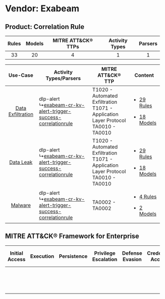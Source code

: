Vendor: Exabeam
===============
Product: Correlation Rule
-------------------------
| Rules | Models | MITRE ATT&CK® TTPs | Activity Types | Parsers |
|:-----:|:------:|:------------------:|:--------------:|:-------:|
|  33   |   20   |         4          |       1        |    1    |

|    Use-Case    | Activity Types/Parsers    | MITRE ATT&CK® TTP    | Content    |
|:----:| ---- | ---- | ---- |
| [Data Exfiltration](../../../UseCases/uc_data_exfiltration.md) |  dlp-alert<br> ↳[exabeam-cr-kv-alert-trigger-success-correlationrule](Ps/pC_exabeamcrkvalerttriggersuccesscorrelationrule.md)<br> | T1020 - Automated Exfiltration<br>T1071 - Application Layer Protocol<br>TA0010 - TA0010<br> | [<ul><li>29 Rules</li></ul><ul><li>18 Models</li></ul>](RM/r_m_exabeam_correlation_rule_Data_Exfiltration.md) |
|         [Data Leak](../../../UseCases/uc_data_leak.md)         |  dlp-alert<br> ↳[exabeam-cr-kv-alert-trigger-success-correlationrule](Ps/pC_exabeamcrkvalerttriggersuccesscorrelationrule.md)<br> | T1020 - Automated Exfiltration<br>T1071 - Application Layer Protocol<br>TA0010 - TA0010<br> | [<ul><li>29 Rules</li></ul><ul><li>18 Models</li></ul>](RM/r_m_exabeam_correlation_rule_Data_Leak.md)         |
|    [Malware](../../../UseCases/uc_malware.md)    |  dlp-alert<br> ↳[exabeam-cr-kv-alert-trigger-success-correlationrule](Ps/pC_exabeamcrkvalerttriggersuccesscorrelationrule.md)<br> | TA0002 - TA0002<br>    | [<ul><li>4 Rules</li></ul><ul><li>2 Models</li></ul>](RM/r_m_exabeam_correlation_rule_Malware.md)    |

MITRE ATT&CK® Framework for Enterprise
--------------------------------------
| Initial Access | Execution | Persistence | Privilege Escalation | Defense Evasion | Credential Access | Discovery | Lateral Movement | Collection | Command and Control                                                             | Exfiltration                                                                | Impact |
| -------------- | --------- | ----------- | -------------------- | --------------- | ----------------- | --------- | ---------------- | ---------- | ------------------------------------------------------------------------------- | --------------------------------------------------------------------------- | ------ |
|                |           |             |                      |                 |                   |           |                  |            | [Application Layer Protocol](https://attack.mitre.org/techniques/T1071)<br><br> | [Automated Exfiltration](https://attack.mitre.org/techniques/T1020)<br><br> |        |